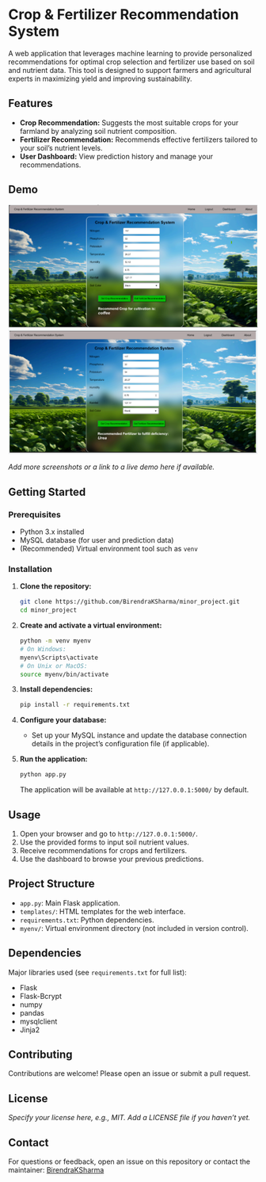 # Crop & Fertilizer Recommendation System

A web application that leverages machine learning to provide personalized recommendations for optimal crop selection and fertilizer use based on soil and nutrient data. This tool is designed to support farmers and agricultural experts in maximizing yield and improving sustainability.

## Features

- **Crop Recommendation:** Suggests the most suitable crops for your farmland by analyzing soil nutrient composition.
- **Fertilizer Recommendation:** Recommends effective fertilizers tailored to your soil’s nutrient levels.
- **User Dashboard:** View prediction history and manage your recommendations.

## Demo

![App Screenshot](screenshots/crop_interface&result.png)
![App Screenshot](screenshots/fertilizer_interface&result.png)

*Add more screenshots or a link to a live demo here if available.*

## Getting Started

### Prerequisites

- Python 3.x installed
- MySQL database (for user and prediction data)
- (Recommended) Virtual environment tool such as `venv`

### Installation

1. **Clone the repository:**
    ```bash
    git clone https://github.com/BirendraKSharma/minor_project.git
    cd minor_project
    ```

2. **Create and activate a virtual environment:**
    ```bash
    python -m venv myenv
    # On Windows:
    myenv\Scripts\activate
    # On Unix or MacOS:
    source myenv/bin/activate
    ```

3. **Install dependencies:**
    ```bash
    pip install -r requirements.txt
    ```

4. **Configure your database:**
    - Set up your MySQL instance and update the database connection details in the project’s configuration file (if applicable).

5. **Run the application:**
    ```bash
    python app.py
    ```
    The application will be available at `http://127.0.0.1:5000/` by default.

## Usage

1. Open your browser and go to `http://127.0.0.1:5000/`.
2. Use the provided forms to input soil nutrient values.
3. Receive recommendations for crops and fertilizers.
4. Use the dashboard to browse your previous predictions.

## Project Structure

- `app.py`: Main Flask application.
- `templates/`: HTML templates for the web interface.
- `requirements.txt`: Python dependencies.
- `myenv/`: Virtual environment directory (not included in version control).

## Dependencies

Major libraries used (see `requirements.txt` for full list):
- Flask
- Flask-Bcrypt
- numpy
- pandas
- mysqlclient
- Jinja2

## Contributing

Contributions are welcome! Please open an issue or submit a pull request.

## License

*Specify your license here, e.g., MIT. Add a LICENSE file if you haven’t yet.*

## Contact

For questions or feedback, open an issue on this repository or contact the maintainer: [BirendraKSharma](https://github.com/BirendraKSharma)
